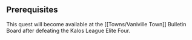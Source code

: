 ## Prerequisites

This quest will become available at the [[Towns/Vaniville Town]] Bulletin Board after defeating the Kalos League Elite Four.